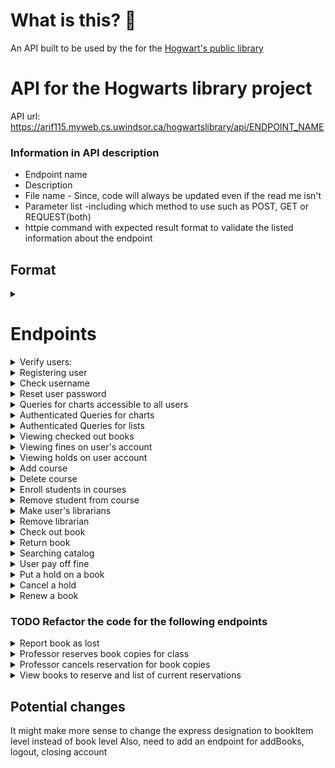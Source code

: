 # What is this? 🤔
An API built to be used by the for the [Hogwart's public library](https://abdullaharif.tech/hogwartslibrary/)

# API for the Hogwarts library project #
API url: https://arif115.myweb.cs.uwindsor.ca/hogwartslibrary/api/ENDPOINT_NAME

### Information in API description ###
* Endpoint name
* Description
* File name - Since, code will always be updated even if the read me isn't
* Parameter list -including which method to use such as POST, GET or REQUEST(both)
* httpie command with expected result format to validate the listed information about the endpoint

## Format ##
<details>
<summary> </summary>

    1. Description: 
    2. fileName.php --> /api/fileName
    3. Parameter list:
    4. httpie command:
</details>

# Endpoints #
<details>
<summary> Verify users: </summary>

    1. Description: Log the user in and then store the cookie
    2. verifyUser.php  --> /api/verifyUser
    3. Parameter list:
        Accepts POST variable:  username, password, userType
        userType (valid values) : professor, student, headmaster, user, librarian
    4. httpie command:
        http --session=/tmp/session.json --form POST https://arif115.myweb.cs.uwindsor.ca/hogwartslibrary/api/verifyUser username='hGranger' password='actors1Reserve9Vegas7Portugal9Plants' userType='librarian'
</details>

<details>
<summary> Registering user </summary>

    1. Description: 
    2. userManagement/addUser.php --> /api/userManagement/addUser
    3. Parameter list:
        Accepts POST variable: fname, lname, userType, username, password, passcode
        // IF user is a student we need parameter of house and major
        // If professor we need department
        userType (valid values) : professor, student, headmaster
        
    4. httpie command:
        http --session=/tmp/session.json --form POST https://arif115.myweb.cs.uwindsor.ca/hogwartslibrary/api/userManagement/addUser username='JKRowling' password='whats in a dream' userType='professor'  fname='Joanne' lname='Rowling' department='English' passcode='ENTER_THE_PASSCODE'
   
*Note: it might make sense to separate the endpoints for different user types.*
</details>

<details>
<summary> Check username </summary>

    1. Description: Check if username is in database
    2. userManagement/checkUserName.php  --> /api/userManagement/checkUserName
    3. Parameter list: 
         Accepts POST variable:  username
    4. httpie command:

</details>

<details>
<summary> Reset user password</summary>

    1. Description: The headmaster has the power to reset user's passwords
    2. userManagement/resetPassword.php --> /api/userManagement/resetPassword
    3. Parameter list:
        Accepts POST variable: uID, uPassword, developerPassword
    4. httpie command:
        http -f --session=/tmp/session.json POST https://arif115.myweb.cs.uwindsor.ca/hogwartslibrary/api/resetPassword uID=userID uPassword='newPasss' developerPassword='devPass'

</details>

<details>
<summary> Queries for charts accessible to all users </summary>

    1. Description: Queries used to create charts and table that give meta 
    information about the system. These queries can be accessed by guest users as well
    2. chart/guestCharts.php --> /api/chart/guestCharts
    3. Parameter list:
        Accepts request variable: chartType
        Current charts are: category,  major, allTime, houseFine, 
    4. httpie command:

</details>

<details>
<summary> Authenticated Queries for charts </summary>

    1. Description: Queries used to create charts and table that give meta 
    information about the system. These can be accessed by the users with the correct privilege.
        privilege list - where headmaster can access result from any query
        headmaster -> librarian -> professor -> student
        This API also allows default values for some users
        So, if logged in as a student - you will receive result for the default student query
        This is useful if the front-end is flexible and can handle different queries
        Then we can change the default query in the back-end and the front-end will automatically 
        be updated. However, this will cause them to be coupled. 
        For this reason I recommend not relying on the default query and have only 
        included them for backward compatibility.
    2. chart/loggedInChart.php --> /api/chart/loggedInChart
    3. Parameter list:
        Accepts POST variable: chartType
        if headmaster
            valid values: reservationList ,fineList ,activeList
        if librarian
            valid values: unusedList, lostList
        if professor
            valid values: activityPerMajorAndDepartment
        if student
            valid values: numBooksPerCategory
    4. httpie command:

</details>

<details>
<summary>Authenticated Queries for lists </summary>

    1. Description: Queries used to create lists and tables that give meta information 
    about the system. These can be only accessed by the users of the correct userType. 
    So, to view the librarian queries you have to be a librarian. 
    2. loadList.php --> /api/loadList
    3. Parameter list:
        Accepts POST variable: listType
        if headmaster
            valid values: reservationList ,fineList ,activeList
        if librarian
            valid values: unusedList, lostList
    4. httpie command:

</details>

<details>
<summary> Viewing checked out books </summary>

    1. Description: 
    2. user/userCheckedOut.php --> /api/user/userCheckedOut
    3. Parameter list:
        Accepts POST variable: 
    4. httpie command:

</details>

<details>
<summary> Viewing fines on user's account</summary>

    1. Description: 
    2. user/userFines.php --> /api/user/userFines
    3. Parameter list:
        Accepts POST variable: listType: distinguish if we just want the total fine or a 
        list of the transaction with fines
        listType=getOutstandingFineOnAccount - retrieves the amount the user owes
        listType=getTransactionWithFines - retrieves all fines where the user had a fine 
        Future - May not show fines that are no longer relevant - e.g. over the 
        total outstanding fine on the user's account
    4. httpie command:
</details>

<details>
<summary> Viewing holds on user account </summary>

    1. Description: 
    2. user/userHolds.php --> /api/user/userHolds
    3. Parameter list:
        Accepts POST variable: 
    4. httpie command:

</details>

<details>
<summary>Add course </summary>

    1. Description: Headmaster can add courses to the database
    2. headmaster/addCourses.php --> /api/headmaster/addCourses
    3. Parameter list: courseName & professorID
        Accepts POST variable: 
    4. httpie command:

</details>

<details>
<summary> Delete course</summary>

    1. Description: Headmaster can delete courses from the database
    2. headmaster/deleteCourses.php --> /api/headmaster/deleteCourses
    3. Parameter list: courseID
        Accepts POST variable: 
    4. httpie command:

</details>

<details>
<summary> Enroll students in courses</summary>

    1. Description: The headmaster can enroll students into the courses they are going 
    to take this semester 
    2. headmaster/addEnrollment.php --> /api/headmaster/addEnrollment
    3. Parameter list: 
        Accepts POST variable: courseID, studentID
    4. httpie command:

</details>

<details>
<summary> Remove student from course</summary>

    1. Description: The headmaster can also remove students from their classes
    2. headmaster/deleteEnrollment.php --> /api/headmaster/deleteEnrollment
    3. Parameter list: 
        Accepts POST variable: enrollmentNumber
    4. httpie command:

</details>

<details>
<summary> Make user's librarians</summary>

    1. Description: Give user's librarian privileges
    2. headmaster/addLibrarian.php --> /api/headmaster/addLibrarian
    3. Parameter list:
        Accepts POST variable: userID
    4. httpie command:

</details>

<details>
<summary> Remove librarian</summary>

    1. Description: This api will be used to revoke librarian privileges from an account. 
    In the back-end we mark the librarian account as deactivated instead of 
    deleting them, to ensure integrity
    2. headmaster/deleteLibrarian.php --> /api/headmaster/deleteLibrarian
    3. Parameter list:
        Accepts POST variable: userID
    4. httpie command:

</details>

<details>
<summary> Check out book</summary>

    1. Description: Endpoint used by librarian's to checkout book to users
    2. librarian/checkOut.php --> /api/librarian/checkOut
    3. Parameter list:
        Accepts POST variable: 
    4. httpie command:

</details>

<details>
<summary> Return book </summary>

    1. Description:  Endpoint used by librarian's to return book for users. When book is returned we add fine to the user's account, store the librarian who returned the book. We also decrement the numberOfBooks on the members account. And, if the book is on hold, we reserve the book to the first user in line.
    2. librarian/returnBook.php --> /api/librarian/returnBook
    3. Parameter list: 
        Accepts POST variable: bookBarcode
    4. httpie command:
         http -f --session=/tmp/session.json POST https://arif115.myweb.cs.uwindsor.ca/hogwartslibrary/api/librarian/returnBook bookBarcode=

</details>

<details>
<summary> Searching catalog </summary>

    1. Description: API used to search the catalog. You can search for books title, 
    author, ISBN, tag or keyword which searches through all of the other search method
    2. library/searchCatalogue.php --> /api/library/searchCatalogue
    3. Parameter list:
        Accepts REQUEST variable: searchType, searchWord
    4. httpie command:

</details>

<details>
<summary> User pay off fine</summary>

    1. Description: 
    2. librarian/payFine.php --> /api/librarian/payFine
    3. Parameter list:
        Accepts POST variable: 
    4. httpie command:

</details>

<details>
<summary> Put a hold on a book</summary>

    1. Description: 
    2. library/holdBook.php --> /api/library/holdBook
    3. Parameter list:
        Accepts POST variable: bookISBN 
        if librarian is placing hold on behalf of user: userID
        If hold is for a book reserved for course: courseID
    4. httpie command:
        http -f --session=/tmp/session.json POST https://arif115.myweb.cs.uwindsor.ca/hogwartslibrary/api/library/holdBooks userID=500  bookISBN='978-1-6685-9857-3'

</details>

<details>
<summary> Cancel a hold</summary>

    1. Description: 
    2. library/cancelHoldBook.php --> /api/library/cancelHoldBook
    3. Parameter list:
        Accepts POST variable: 
    4. httpie command:

</details>

<details>
<summary> Renew a book</summary>

    1. Description: 
    2. library/renewBook.php --> /api/library/renewBook
    3. Parameter list:
        Accepts POST variable: 
    4. httpie command:

</details>

### TODO Refactor the code for the following endpoints ###

<details>
<summary> Report book as lost</summary>

    1. Description: 
    2. library/lostBook.php --> /api/library/lostBook
    3. Parameter list:
        Accepts POST variable: 
    4. httpie command:

</details>

<details>
<summary> Professor reserves book copies for class </summary>

    1. Description: 
    2. reservation/addReservation.php --> /api/reservation/addReservation
    3. Parameter list:
        Accepts POST variable: 
    4. httpie command:

</details>

<details>
<summary>Professor cancels reservation for book copies</summary>

    1. Description: 
    2. reservation/deleteReservation.php --> /api/reservation/deleteReservation
    3. Parameter list:
        Accepts POST variable: 
    4. httpie command:

</details>

<details>
<summary> View books to reserve and list of current reservations</summary>

    1. Description: 
    2. reservation/reservationList.php --> /api/reservation/reservationList
    3. Parameter list:
        Accepts POST variable: 
    4. httpie command:

</details>

## Potential changes ##
It might make more sense to change the express designation to bookItem level instead of book level
Also, need to add an endpoint for addBooks, logout, closing account